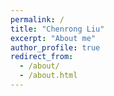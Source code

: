 ```yaml
---
permalink: /
title: "Chenrong Liu"
excerpt: "About me"
author_profile: true
redirect_from: 
  - /about/
  - /about.html
---
```

